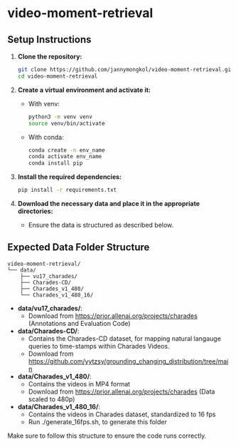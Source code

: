 # video-moment-retrieval

## Setup Instructions

1. **Clone the repository:**
   ```bash
   git clone https://github.com/jannymongkol/video-moment-retrieval.git
   cd video-moment-retrieval
   ```

2. **Create a virtual environment and activate it:**
   
    - With venv:

        ```bash
        python3 -m venv venv
        source venv/bin/activate
        ```
    
    - With conda:
    
        ```bash
        conda create -n env_name
        conda activate env_name
        conda install pip
        ```

3. **Install the required dependencies:**
   ```bash
   pip install -r requirements.txt
   ```

4. **Download the necessary data and place it in the appropriate directories:**
   - Ensure the data is structured as described below.

## Expected Data Folder Structure

```
video-moment-retrieval/
└── data/
    ├── vu17_charades/
    ├── Charades-CD/
    ├── Charades_v1_480/
    └── Charades_v1_480_16/
```

- **data/vu17_charades/**: 
    - Download from https://prior.allenai.org/projects/charades (Annotations and Evaluation Code)
- **data/Charades-CD/**: 
    - Contains the Charades-CD dataset, for mapping natural langauge queries to time-stamps within Charades Videos.
    - Download from https://github.com/yytzsy/grounding_changing_distribution/tree/main 
- **data/Charades_v1_480/**: 
    - Contains the videos in MP4 format
    - Download from https://prior.allenai.org/projects/charades (Data scaled to 480p)
- **data/Charades_v1_480_16/**: 
    - Contains the videos in Charades dataset, standardized to 16 fps
    - Run ./generate_16fps.sh, to generate this folder

Make sure to follow this structure to ensure the code runs correctly.